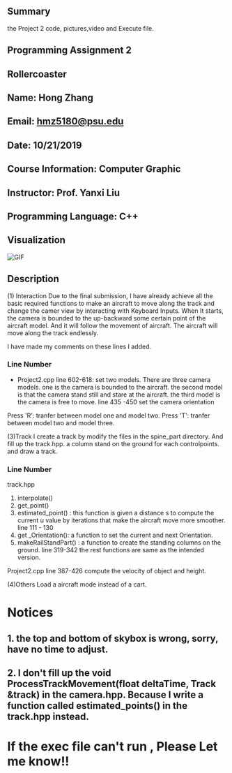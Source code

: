 ## Summary
the Project 2 code, pictures,video and Execute file.

## Programming Assignment 2
## Rollercoaster
## Name: Hong Zhang
## Email: hmz5180@psu.edu
## Date: 10/21/2019
## Course Information: Computer Graphic
## Instructor: Prof. Yanxi Liu
## Programming Language: C++

## Visualization
![GIF](https://github.com/HongZH2/Graphics_P2/blob/master/Project_2_Hong_Zhang.gif)

## Description
(1) Interaction
Due to the final submission, I have already achieve all the basic  required functions to make an aircraft to move along the track and change the camer view by interacting with Keyboard Inputs. When It starts, the camera is bounded to the up-backward some certain point of the aircraft model. And it will follow the movement of aircraft. The aircraft will move along the track endlessly.

I have made my comments on these lines I added.

### Line Number
- Project2.cpp
line 602-618: set two models. There are  three camera models. one is the camera is bounded to the aircraft. the second model  is that the camera stand still and stare at the aircraft. the third model is the camera is free to move.
line 435 -450 set the camera orientation

Press 'R': tranfer between model one and model two.
Press 'T': tranfer between model two and model three.

(3)Track
I create a track by modify the files in the spine_part directory. And fill up the track.hpp. a column stand on the ground for each controlpoints. and draw a track. 
### Line Number
track.hpp
1) interpolate()
2) get_point()
3) estimated_point() : this function is given a distance s to compute the current u value by iterations that make the aircraft move more smoother.
line 111 - 130
4) get _Orientation(): a function to set the current and next Orientation.
5) makeRailStandPart() : a function to create the standing columns on the ground.
line 319-342
the rest functions are same as the intended version.

Project2.cpp
line 387-426 compute the velocity of object and height.

(4)Others
Load a aircraft mode instead of a cart.


# Notices
## 1. the top and bottom of skybox is wrong, sorry, have no time to adjust.
## 2. I don't fill up the void ProcessTrackMovement(float deltaTime, Track &track)  in the camera.hpp. Because I write a function called estimated_points() in the track.hpp instead.

# If the exec file can't run , Please Let me know!! 
